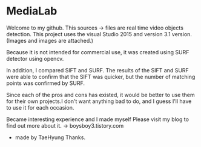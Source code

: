 # MediaLab
Welcome to my github.
This sources -> files are real time video objects detection.
This project uses the visual Studio 2015 and version 3.1 version.(Images and images are attached.)


Because it is not intended for commercial use, it was created using SURF detector using opencv.

In addition, I compared SIFT and SURF.
The results of the SIFT and SURF were able to confirm that the SIFT was quicker, but the number of matching points was confirmed by SURF.


Since each of the pros and cons has existed, it would be better to use them for their own projects.I don't want anything bad to do,
and I guess I'll have to use it for each occasion.

Became interesting experience and I made myself
Please visit my blog to find out more about it.
-> boysboy3.tistory.com
- made by TaeHyung
Thanks.
